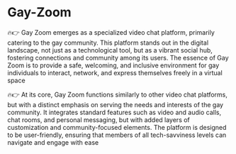 # Gay-Zoom

🔥👉 Gay Zoom emerges as a specialized video chat platform, primarily catering to the gay community. This platform stands out in the digital landscape, not just as a technological tool, but as a vibrant social hub, fostering connections and community among its users. The essence of Gay Zoom is to provide a safe, welcoming, and inclusive environment for gay individuals to interact, network, and express themselves freely in a virtual space

🔥👉 At its core, Gay Zoom functions similarly to other video chat platforms, but with a distinct emphasis on serving the needs and interests of the gay community. It integrates standard features such as video and audio calls, chat rooms, and personal messaging, but with added layers of customization and community-focused elements. The platform is designed to be user-friendly, ensuring that members of all tech-savviness levels can navigate and engage with ease



